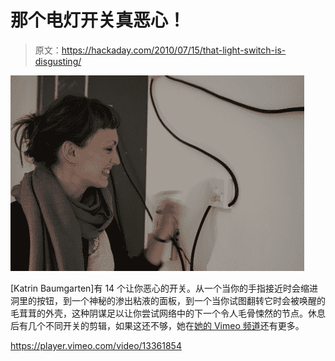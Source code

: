 # 那个电灯开关真恶心！

> 原文：<https://hackaday.com/2010/07/15/that-light-switch-is-disgusting/>

![](img/c7f29eb6636cc1d82083b7b6b009dce8.png "disgusting-switches")

[Katrin Baumgarten]有 14 个让你恶心的开关。从一个当你的手指接近时会缩进洞里的按钮，到一个神秘的渗出粘液的面板，到一个当你试图翻转它时会被唤醒的毛茸茸的外壳，这种阴谋足以让你尝试网络中的下一个令人毛骨悚然的节点。休息后有几个不同开关的剪辑，如果这还不够，她在[她的 Vimeo 频道](http://vimeo.com/user4215300)还有更多。

<https://player.vimeo.com/video/13361854>

</div> </body> </html>